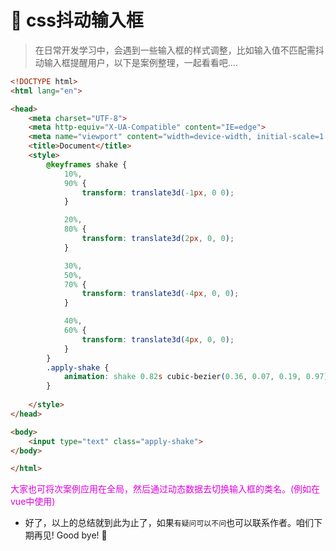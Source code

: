 # :fox_face: css抖动输入框


>在日常开发学习中，会遇到一些输入框的样式调整，比如输入值不匹配需抖动输入框提醒用户，以下是案例整理，一起看看吧....


```html
<!DOCTYPE html>
<html lang="en">

<head>
    <meta charset="UTF-8">
    <meta http-equiv="X-UA-Compatible" content="IE=edge">
    <meta name="viewport" content="width=device-width, initial-scale=1.0">
    <title>Document</title>
    <style>
        @keyframes shake {
            10%,
            90% {
                transform: translate3d(-1px, 0 0);
            }

            20%,
            80% {
                transform: translate3d(2px, 0, 0);
            }

            30%,
            50%,
            70% {
                transform: translate3d(-4px, 0, 0);
            }

            40%,
            60% {
                transform: translate3d(4px, 0, 0);
            }
        }
        .apply-shake {
            animation: shake 0.82s cubic-bezier(0.36, 0.07, 0.19, 0.97) both;
        }
        
    </style>
</head>

<body>
    <input type="text" class="apply-shake">
</body>

</html>
```

<font color="#dd00dd">大家也可将次案例应用在全局，然后通过动态数据去切换输入框的类名。(例如在vue中使用)</font><br />



* 好了，以上的总结就到此为止了，如果`有疑问可以不问`也可以联系作者。咱们下期再见! Good bye! 🌸

